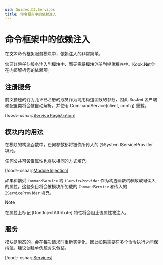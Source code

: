 ```yaml
---
uid: Guides.DI.Services
title: 命令框架中的依赖注入
---
```


# 命令框架中的依赖注入

在文本命令框架服务模块中，依赖注入的非常简单。

您可以将任何服务注入到模块中，而无需将模块注册到提供程序中。Kook.Net会在内部解析您的依赖项。

## 注册服务

前文描述的行为允许已注册的成员作为可用构造函数的参数，因此 Socket 客户端和配置类将会被自动解析，并使用 CommandService(client, config) 重载。

[!code-csharp[Service Registration](samples/service-registration.cs)]

## 模块内的用法

在模块的构造函数中，任何参数都将被你所传入的 @System.IServiceProvider 填充。

任何公共可设置属性也将以相同的方式填充。

[!code-csharp[Module Injection](samples/modules.cs)]

如果你接受 `CommandService` 或 `IServiceProvider` 作为构造函数的参数或可注入的属性，这些条目将会被模块所加载的
`CommandService` 和传入的 `IServiceProvider` 填充。

> [!NOTE]
> 在属性上标记 [DontInjectAttribute] 特性将会阻止该属性被注入。

## 服务

模块是瞬态的，会在每次请求时重新实例化，因此如果需要在多个命令执行之间保持值，建议创建单例服务来包装。

[!code-csharp[Services](samples/services.cs)]
